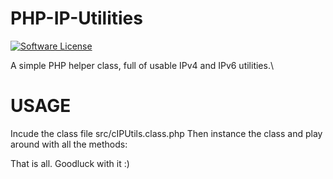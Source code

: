 # PHP-IP-Utilities

[![Software License](https://img.shields.io/badge/license-MIT-brightgreen.svg)](LICENSE)

A simple PHP helper class, full of usable IPv4 and IPv6 utilities.\

USAGE
============

Incude the class file src/cIPUtils.class.php
Then instance the class and play around with all the methods:

That is all. Goodluck with it :)